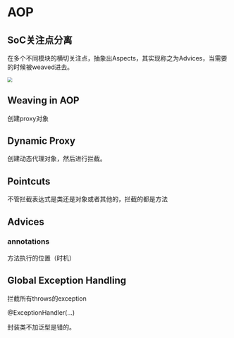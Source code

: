 # AOP

## SoC关注点分离

在多个不同模块的横切关注点，抽象出Aspects，其实现称之为Advices，当需要的时候被weaved进去。

<img src="https://fastly.jsdelivr.net/gh/eaglemouth/PicGo/img/202310251513171.png" style="zoom:67%;" />

## Weaving in AOP

创建proxy对象

## Dynamic Proxy

创建动态代理对象，然后进行拦截。

## Pointcuts

不管拦截表达式是类还是对象或者其他的，拦截的都是方法

## Advices

### annotations

方法执行的位置（时机）

## Global Exception Handling

拦截所有throws的exception

@ExceptionHandler(...)

封装类不加泛型是错的。